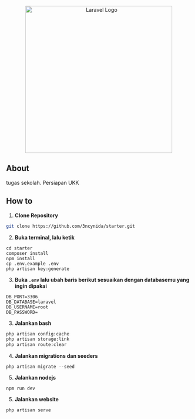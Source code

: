 <p align="center"><a href="https://laravel.com" target="_blank"><img src="https://raw.githubusercontent.com/laravel/art/master/logo-lockup/5%20SVG/2%20CMYK/1%20Full%20Color/laravel-logolockup-cmyk-red.svg" width="400" alt="Laravel Logo"></a></p>

## About

<p>tugas sekolah. Persiapan UKK</p>

## How to

1. **Clone Repository**
```bash
git clone https://github.com/3ncynida/starter.git
```
2. **Buka terminal, lalu ketik**
```
cd starter
composer install
npm install
cp .env.example .env
php artisan key:generate
```

3. **Buka ```.env``` lalu ubah baris berikut sesuaikan dengan databasemu yang ingin dipakai**
```
DB_PORT=3306
DB_DATABASE=laravel
DB_USERNAME=root
DB_PASSWORD=
```

3. **Jalankan bash**
```bash
php artisan config:cache
php artisan storage:link
php artisan route:clear
```

4. **Jalankan migrations dan seeders**
```
php artisan migrate --seed
```
5. **Jalankan nodejs**
```
npm run dev
```

5. **Jalankan website**
```bash
php artisan serve
